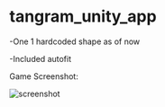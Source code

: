 # tangram_unity_app
-One 1 hardcoded shape as of now

-Included autofit

Game Screenshot:

![screenshot](https://i.imgur.com/O7DYqm8.jpg)
